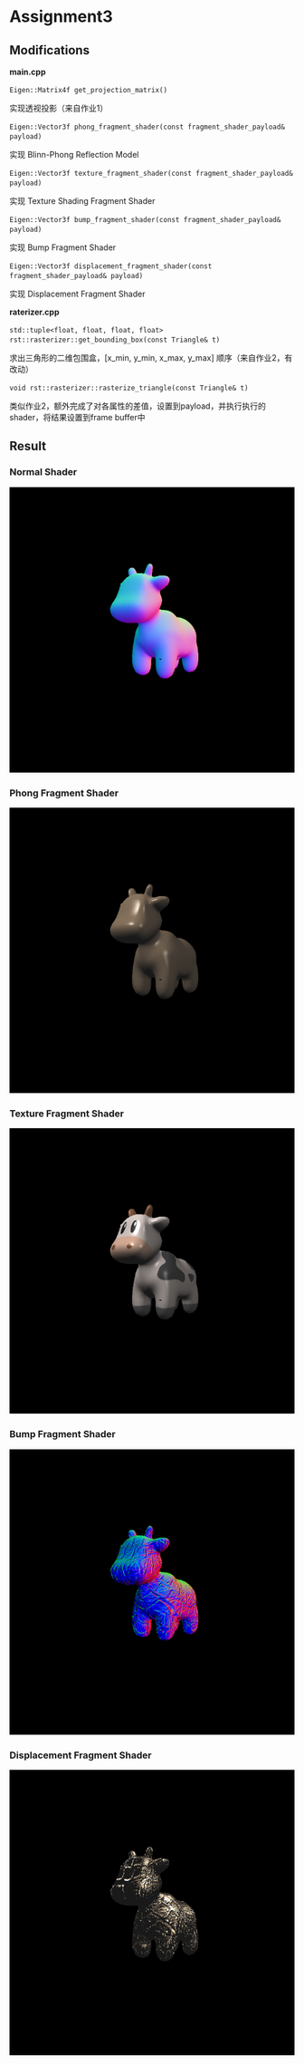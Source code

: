 # Assignment3

## Modifications

**main.cpp** 

`Eigen::Matrix4f get_projection_matrix()`

实现透视投影（来自作业1）

`Eigen::Vector3f phong_fragment_shader(const fragment_shader_payload& payload)`

实现 Blinn-Phong Reflection Model

`Eigen::Vector3f texture_fragment_shader(const fragment_shader_payload& payload)`

实现 Texture Shading Fragment Shader

`Eigen::Vector3f bump_fragment_shader(const fragment_shader_payload& payload)`

实现 Bump Fragment Shader

`Eigen::Vector3f displacement_fragment_shader(const fragment_shader_payload& payload)`

实现 Displacement Fragment Shader

**raterizer.cpp** 

`std::tuple<float, float, float, float> rst::rasterizer::get_bounding_box(const Triangle& t)`

求出三角形的二维包围盒，[x_min, y_min, x_max, y_max] 顺序（来自作业2，有改动）

`void rst::rasterizer::rasterize_triangle(const Triangle& t)`

类似作业2，额外完成了对各属性的差值，设置到payload，并执行执行的shader，将结果设置到frame buffer中

## Result

### Normal Shader

![output_normal](./images/output_normal.png)

### Phong Fragment Shader

![output_phong](./images/output_phong.png)

### Texture Fragment Shader

![output_phong](./images/output_texture.png)

### Bump Fragment Shader

![output_phong](./images/output_bump.png)

### Displacement Fragment Shader

![output_phong](./images/output_displacement.png)